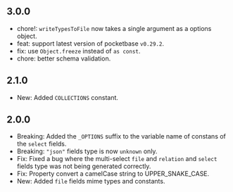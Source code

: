 ## 3.0.0

- chore!: `writeTypesToFile` now takes a single argument as a options object.
- feat: support latest version of pocketbase `v0.29.2`.
- fix: use `Object.freeze` instead of `as const`.
- chore: better schema validation.

## 2.1.0

- New: Added `COLLECTIONS` constant.

## 2.0.0

- Breaking: Added the `_OPTIONS` suffix to the variable name of constans of the `select` fields.
- Breaking: `"json"` fields type is now `unknown` only.
- Fix: Fixed a bug where the multi-select `file` and `relation` and `select` fields type was not being generated correctly.
- Fix: Property convert a camelCase string to UPPER_SNAKE_CASE.
- New: Added `file` fields mime types and constants.
